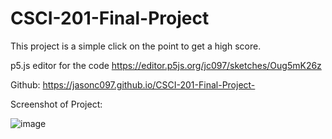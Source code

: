 # CSCI-201-Final-Project
This project is a simple click on the point to get a high score.

p5.js editor for the code
https://editor.p5js.org/jc097/sketches/Oug5mK26z

Github:
https://jasonc097.github.io/CSCI-201-Final-Project-


Screenshot of Project:


![image](https://github.com/JasonC097/CSCI-201-Final-Project-/assets/152304975/4d39f177-dde3-4122-a3c2-b2c9c36db8f6)
